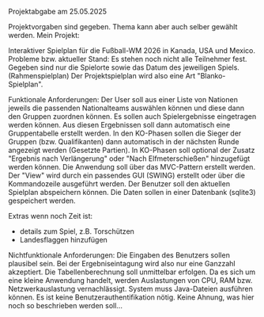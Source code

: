 Projektabgabe am 25.05.2025

Projektvorgaben sind gegeben. Thema kann aber auch selber gewählt werden.
Mein Projekt:

Interaktiver Spielplan für die Fußball-WM 2026 in Kanada, USA und Mexico.
Probleme bzw. aktueller Stand: 
Es stehen noch nicht alle Teilnehmer fest. Gegeben sind nur die Spielorte
sowie das Datum des jeweiligen Spiels.(Rahmenspielplan)
Der Projektspielplan wird also eine Art "Blanko-Spielplan". 

Funktionale Anforderungen:
Der User soll aus einer Liste von Nationen jeweils die passenden Nationalteams auswählen können
und diese dann den Gruppen zuordnen können. Es sollen auch Spielergebnisse eingetragen werden können.
Aus diesen Ergebnissen soll dann automatisch eine Gruppentabelle erstellt werden.
In den KO-Phasen sollen die Sieger der Gruppen (bzw. Qualifikanten) dann automatisch in der nächsten Runde angezeigt werden (Gesetzte Partien). 
In KO-Phasen soll optional der Zusatz "Ergebnis nach Verlängerung" oder "Nach Elfmeterschießen" hinzugefügt werden können.
Die Anwendung soll über das MVC-Pattern erstellt werden. Der "View" wird durch ein passendes GUI (SWING) erstellt oder über die Kommandozeile ausgeführt werden.
Der Benutzer soll den aktuellen Spielplan abspeichern können.
Die Daten sollen in einer Datenbank (sqlite3) gespeichert werden. 

Extras wenn noch Zeit ist:
- details zum Spiel, z.B. Torschützen
- Landesflaggen hinzufügen

Nichtfunktionale Anforderungen:
Die Eingaben des Benutzers sollen plausibel sein. Bei der Ergebniseintagung wird also nur eine Ganzzahl akzeptiert.
Die Tabellenberechnung soll unmittelbar erfolgen. Da es sich um eine kleine Anwendung handelt, werden Auslastungen von CPU, RAM bzw.
Netzwerkauslastung vernachlässigt.
System muss Java-Dateien ausführen können. 
Es ist keine Benutzerauthentifikation nötig.
Keine Ahnung, was hier noch so beschrieben werden soll...